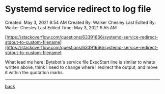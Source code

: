 # Systemd service redirect to log file

Created: May 3, 2021 9:54 AM
Created By: Walker Chesley
Last Edited By: Walker Chesley
Last Edited Time: May 3, 2021 9:55 AM

[https://stackoverflow.com/questions/63391666/systemd-service-redirect-stdout-to-custom-filename](https://stackoverflow.com/questions/63391666/systemd-service-redirect-stdout-to-custom-filename)

What lead me here: Bytebot's service file ExecStart line is similar to whats written above, think I need to change where I redirect the output, and move it within the quotation marks.

---
[back](./README.md)

